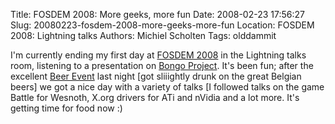 Title: FOSDEM 2008: More geeks, more fun
Date: 2008-02-23 17:56:27
Slug: 20080223-fosdem-2008-more-geeks-more-fun
Location: FOSDEM 2008: Lightning talks
Authors: Michiel Scholten
Tags: olddammit

<p>I'm currently ending my first day at <a href="http://fosdem.org/2008/">FOSDEM 2008</a> in the Lightning talks room, listening to a presentation on <a href="http://bongo-project.org/">Bongo Project</a>. It's been fun; after the excellent <a href="http://fosdem.org/2008/beerevent">Beer Event</a> last night [got sliiightly drunk on the great Belgian beers] we got a nice day with a variety of talks [I followed talks on the game Battle for Wesnoth, X.org drivers for ATi and nVidia and a lot more. It's getting time for food now :)</p>